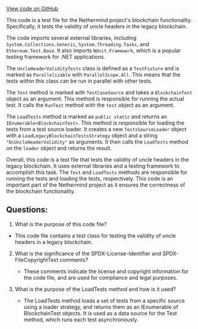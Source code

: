 [View code on GitHub](https://github.com/NethermindEth/nethermind/src/Nethermind/Ethereum.Blockchain.Block.Legacy.Test/UncleHeaderValidityTests.cs)

This code is a test file for the Nethermind project's blockchain functionality. Specifically, it tests the validity of uncle headers in the legacy blockchain. 

The code imports several external libraries, including `System.Collections.Generic`, `System.Threading.Tasks`, and `Ethereum.Test.Base`. It also imports `NUnit.Framework`, which is a popular testing framework for .NET applications. 

The `UncleHeaderValidityTests` class is defined as a `TestFixture` and is marked as `Parallelizable` with `ParallelScope.All`. This means that the tests within this class can be run in parallel with other tests. 

The `Test` method is marked with `TestCaseSource` and takes a `BlockchainTest` object as an argument. This method is responsible for running the actual test. It calls the `RunTest` method with the `test` object as an argument. 

The `LoadTests` method is marked as `public static` and returns an `IEnumerable<BlockchainTest>`. This method is responsible for loading the tests from a test source loader. It creates a new `TestsSourceLoader` object with a `LoadLegacyBlockchainTestsStrategy` object and a string `"bcUncleHeaderValidity"` as arguments. It then calls the `LoadTests` method on the `loader` object and returns the result. 

Overall, this code is a test file that tests the validity of uncle headers in the legacy blockchain. It uses external libraries and a testing framework to accomplish this task. The `Test` and `LoadTests` methods are responsible for running the tests and loading the tests, respectively. This code is an important part of the Nethermind project as it ensures the correctness of the blockchain functionality.
## Questions: 
 1. What is the purpose of this code file?
   - This code file contains a test class for testing the validity of uncle headers in a legacy blockchain.

2. What is the significance of the SPDX-License-Identifier and SPDX-FileCopyrightText comments?
   - These comments indicate the license and copyright information for the code file, and are used for compliance and legal purposes.

3. What is the purpose of the LoadTests method and how is it used?
   - The LoadTests method loads a set of tests from a specific source using a loader strategy, and returns them as an IEnumerable of BlockchainTest objects. It is used as a data source for the Test method, which runs each test asynchronously.